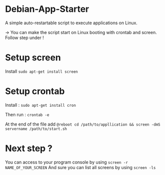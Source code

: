 # Debian-App-Starter
A simple auto-restartable script to execute applications on Linux.

-> You can make the script start on Linux booting with crontab and screen. Follow step under !

# Setup screen
Install ```sudo apt-get install screen```

# Setup crontab
Install : ```sudo apt-get install cron ```
 
Then run : ```crontab -e```

At the end of the file add ```@reboot cd /path/to/appllication && screen -dmS servername /path/to/start.sh```

# Next step ?
You can access to your program console by using ```screen -r NAME_OF_YOUR_SCREEN``` And sure you can list all screens by using ```screen -ls```
